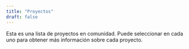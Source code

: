 ```yaml
---
title: "Proyectos"
draft: false
---
```


Esta es una lista de proyectos en comunidad. Puede seleccionar en cada uno para obtener más información sobre cada proyecto.
